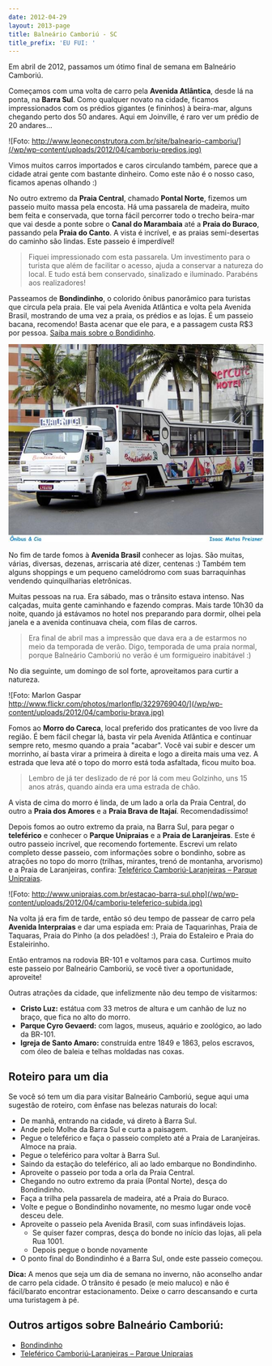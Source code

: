 ```yaml
---
date: 2012-04-29
layout: 2013-page
title: Balneário Camboriú - SC
title_prefix: 'EU FUI: '
---
```


Em abril de 2012, passamos um ótimo final de semana em Balneário Camboriú.

Começamos com uma volta de carro pela **Avenida Atlântica**, desde lá na ponta, na **Barra Sul**. Como qualquer novato na cidade, ficamos impressionados com os prédios gigantes (e fininhos) à beira-mar, alguns chegando perto dos 50 andares. Aqui em Joinville, é raro ver um prédio de 20 andares...

![Foto: http://www.leoneconstrutora.com.br/site/balneario-camboriu/](/wp/wp-content/uploads/2012/04/camboriu-predios.jpg)

Vimos muitos carros importados e caros circulando também, parece que a cidade atrai gente com bastante dinheiro. Como este não é o nosso caso, ficamos apenas olhando :)

No outro extremo da **Praia Central**, chamado **Pontal Norte**, fizemos um passeio muito massa pela encosta. Há uma passarela de madeira, muito bem feita e conservada, que torna fácil percorrer todo o trecho beira-mar que vai desde a ponte sobre o **Canal do Marambaia** até a **Praia do Buraco**, passando pela **Praia do Canto**. A vista é incrível, e as praias semi-desertas do caminho são lindas. Este passeio é imperdível!

> Fiquei impressionado com esta passarela. Um investimento para o turista que além de facilitar o acesso, ajuda a conservar a natureza do local. E tudo está bem conservado, sinalizado e iluminado. Parabéns aos realizadores!

Passeamos de **Bondindinho**, o colorido ônibus panorâmico para turistas que circula pela praia. Ele vai pela Avenida Atlântica e volta pela Avenida Brasil, mostrando de uma vez a praia, os prédios e as lojas. É um passeio bacana, recomendo! Basta acenar que ele para, e a passagem custa R$3 por pessoa. [Saiba mais sobre o Bondidinho](/viagem/balneario-camboriu/bondindinho/).

![](/wp/wp-content/uploads/2012/04/bondindinho.jpg)

No fim de tarde fomos à **Avenida Brasil** conhecer as lojas. São muitas, várias, diversas, dezenas, arriscaria até dizer, centenas :) Também tem alguns shoppings e um pequeno camelódromo com suas barraquinhas vendendo quinquilharias eletrônicas.

Muitas pessoas na rua. Era sábado, mas o trânsito estava intenso. Nas calçadas, muita gente caminhando e fazendo compras. Mais tarde 10h30 da noite, quando já estávamos no hotel nos preparando para dormir, olhei pela janela e a avenida continuava cheia, com filas de carros.

> Era final de abril mas a impressão que dava era a de estarmos no meio da temporada de verão. Digo, temporada de uma praia normal, porque Balneário Camboriú no verão é um formigueiro inabitável :)

No dia seguinte, um domingo de sol forte, aproveitamos para curtir a natureza.

![Foto: Marlon Gaspar http://www.flickr.com/photos/marlonflp/3229769040/](/wp/wp-content/uploads/2012/04/camboriu-brava.jpg)

Fomos ao **Morro do Careca**, local preferido dos praticantes de voo livre da região. É bem fácil chegar lá, basta vir pela Avenida Atlântica e continuar sempre reto, mesmo quando a praia "acabar". Você vai subir e descer um morrinho, aí basta virar a primeira à direita e logo a direita mais uma vez. A estrada que leva até o topo do morro está toda asfaltada, ficou muito boa.

> Lembro de já ter deslizado de ré por lá com meu Golzinho, uns 15 anos atrás, quando ainda era uma estrada de chão.

A vista de cima do morro é linda, de um lado a orla da Praia Central, do outro a **Praia dos Amores** e a **Praia Brava de Itajaí**. Recomendadíssimo!

Depois fomos ao outro extremo da praia, na Barra Sul, para pegar o **teleférico** e conhecer o **Parque Unipraias** e a **Praia de Laranjeiras**. Este é outro passeio incrível, que recomendo fortemente. Escrevi um relato completo desse passeio, com informações sobre o bondinho, sobre as atrações no topo do morro (trilhas, mirantes, trenó de montanha, arvorismo) e a Praia de Laranjeiras, confira: [Teleférico Camboriú-Laranjeiras – Parque Unipraias](/viagem/balneario-camboriu/parque-unipraias/).

![Foto: http://www.unipraias.com.br/estacao-barra-sul.php](/wp/wp-content/uploads/2012/04/camboriu-teleferico-subida.jpg)

Na volta já era fim de tarde, então só deu tempo de passear de carro pela **Avenida Interpraias** e dar uma espiada em: Praia de Taquarinhas, Praia de Taquaras, Praia do Pinho (a dos peladões! :), Praia do Estaleiro e Praia do Estaleirinho.

Então entramos na rodovia BR-101 e voltamos para casa. Curtimos muito este passeio por Balneário Camboriú, se você tiver a oportunidade, aproveite!

Outras atrações da cidade, que infelizmente não deu tempo de visitarmos:

  * **Cristo Luz:** estátua com 33 metros de altura e um canhão de luz no braço, que fica no alto do morro.
  * **Parque Cyro Gevaerd:** com lagos, museus, aquário e zoológico, ao lado da BR-101.
  * **Igreja de Santo Amaro:** construída entre 1849 e 1863, pelos escravos, com óleo de baleia e telhas moldadas nas coxas.


## Roteiro para um dia

Se você só tem um dia para visitar Balneário Camboriú, segue aqui uma sugestão de roteiro, com ênfase nas belezas naturais do local:

  * De manhã, entrando na cidade, vá direto à Barra Sul.
  * Ande pelo Molhe da Barra Sul e curta a paisagem.
  * Pegue o teleférico e faça o passeio completo até a Praia de Laranjeiras. Almoce na praia.
  * Pegue o teleférico para voltar à Barra Sul.
  * Saindo da estação do teleférico, ali ao lado embarque no Bondindinho.
  * Aproveite o passeio por toda a orla da Praia Central.
  * Chegando no outro extremo da praia (Pontal Norte), desça do Bondindinho.
  * Faça a trilha pela passarela de madeira, até a Praia do Buraco.
  * Volte e pegue o Bondindinho novamente, no mesmo lugar onde você desceu dele.
  * Aproveite o passeio pela Avenida Brasil, com suas infindáveis lojas.
    * Se quiser fazer compras, desça do bonde no início das lojas, ali pela Rua 1001.
    * Depois pegue o bonde novamente
  * O ponto final do Bondindinho é a Barra Sul, onde este passeio começou.

**Dica:** A menos que seja um dia de semana no inverno, não aconselho andar de carro pela cidade. O trânsito é pesado (e meio maluco) e não é fácil/barato encontrar estacionamento. Deixe o carro descansando e curta uma turistagem à pé.


## Outros artigos sobre Balneário Camboriú:

  * [Bondindinho](/viagem/balneario-camboriu/bondindinho/)
  * [Teleférico Camboriú-Laranjeiras – Parque Unipraias](/viagem/balneario-camboriu/parque-unipraias/)

